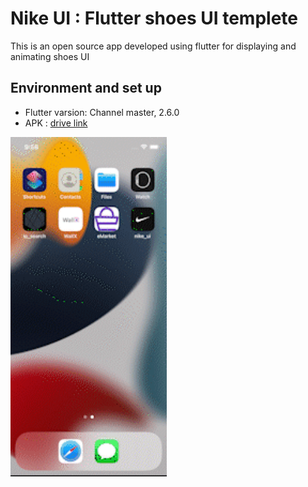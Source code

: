 # Nike UI : Flutter shoes UI templete

This is an open source app developed using flutter for displaying and animating shoes UI

## Environment and set up

- Flutter varsion: Channel master, 2.6.0
- APK : [drive link](https://drive.google.com/file/d/1Bai6PU4RBE912uqg2OsOA5cIb78w5Q4w/view?usp=sharing)



<p float="left">
<img src="/screenshots/nikeVideo.gif" width=" 250"  >
</p>
